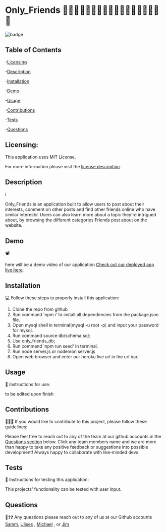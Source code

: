 # Only_Friends 👭👬🧑🏽‍🤝‍🧑🏽👨🏿‍🤝‍👨🏿🧑🏼‍🤝‍🧑🏾👫
 ![badge](https://img.shields.io/badge/license-MITLicense-brightorange)
  
  ## Table of Contents
  
-[Licensing](#Licensing)

-[Description](#descriptionℹ️)

-[Installation](#Installation💻)

-[Demo](#Demo📽️)

-[Usage](#Usage🔎)

-[Contributions](#Contributions💁🏽‍♂️)

-[Tests](#Tests🧪)

-[Questions](#Questions❓)

  ## Licensing:
 
  This application uses MIT License.

  For more information please visit the [license description](https://choosealicense.com/licenses/mit/).

  ## Description
  ℹ

  Only_Friends is an application built to allow users to post about their interests, comment on other posts and find other friends online who have similar interests! Users can also learn more about a topic they're intrigued about, by browsing the different categories Friends post about on the website.
  
  ## Demo
  📽
  
  here will be a demo video of our application
  [Check out our deployed app live here](https://only-friendz.herokuapp.com/).

  ## Installation
  💻
  Follow these steps to properly install this application:

  1. Clone the repo from github
  2. Run command 'npm i' to install all dependencies from the package.json file.
  3. Open mysql shell in terminal(mysql -u root -p) and input your password for mysql.
  4. Run command source db/schema.sql;
  5. Use only_friends_db;
  6. Run command 'npm run seed' in terminal.
  7. Run node server.js or nodemon server.js 
  8. Open web browser and enter our heroku live url in the url bar.

  ## Usage 
  🔎
  Instructions for use:

  to be edited upon finish

  ## Contributions
  💁🏽‍♂️
  If you would like to contribute to this project, please follow these guidelines: 

  Please feel free to reach out to any of the team at our github accounts in the [Questions section](#Questions) below.
  Click any team members name and we are more than happy to take any positive feedback or suggestions into possible development! Always happy to collaborate with
  like-minded devs.
  ## Tests 
  🧪
  Instructions for testing this application:

  This projects' functionality  can be tested with user input.

  ## Questions
  🤔❓❓
  Any questions please reach out to any of us at our Github accounts [Samm](https://github.com/sammcowen ), [Ulises](https://github.com/UlisesRosas) , [Michael](https://github.com/MCORTEZM1) , or [Jim](https://github.com/jimbn)
  
